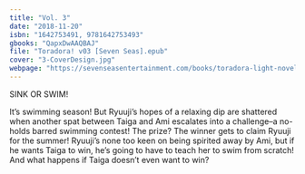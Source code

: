 ```yaml
---
title: "Vol. 3"
date: "2018-11-20"
isbn: "1642753491, 9781642753493"
gbooks: "QapxDwAAQBAJ"
file: "Toradora! v03 [Seven Seas].epub"
cover: "3-CoverDesign.jpg"
webpage: "https://sevenseasentertainment.com/books/toradora-light-novel-vol-3/"
---
```


SINK OR SWIM!

It’s swimming season! But Ryuuji’s hopes of a relaxing dip are shattered when another spat between Taiga and Ami escalates into a challenge–a no-holds barred swimming contest! The prize? The winner gets to claim Ryuuji for the summer! Ryuuji’s none too keen on being spirited away by Ami, but if he wants Taiga to win, he’s going to have to teach her to swim from scratch! And what happens if Taiga doesn’t even want to win?